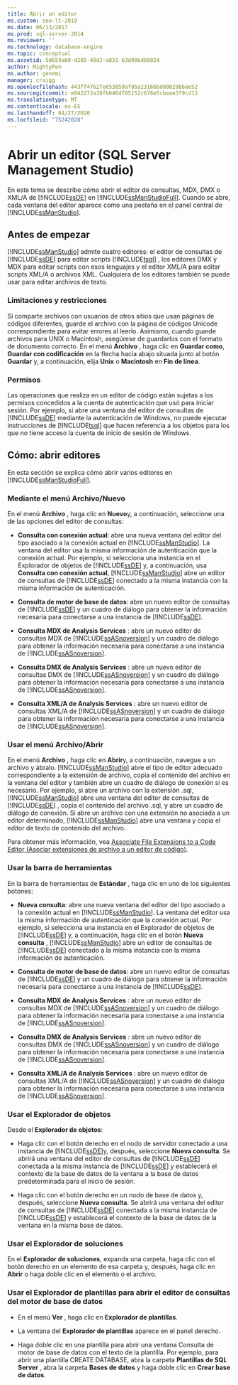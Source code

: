 ```yaml
---
title: Abrir un editor
ms.custom: seo-lt-2019
ms.date: 06/13/2017
ms.prod: sql-server-2014
ms.reviewer: ''
ms.technology: database-engine
ms.topic: conceptual
ms.assetid: 5d654a60-d205-49d2-a831-b3d986d60024
author: MightyPen
ms.author: genemi
manager: craigg
ms.openlocfilehash: 443ff4762fe653850af8ba23166bd880298bae52
ms.sourcegitcommit: e042272a38fb646df05152c676e5cbeae3f9cd13
ms.translationtype: MT
ms.contentlocale: es-ES
ms.lasthandoff: 04/27/2020
ms.locfileid: "75242028"
---
```

# <a name="open-an-editor-sql-server-management-studio"></a>Abrir un editor (SQL Server Management Studio)
  En este tema se describe cómo abrir el editor de consultas, MDX, DMX o XML/A de [!INCLUDE[ssDE](../../includes/ssde-md.md)] en [!INCLUDE[ssManStudioFull](../../includes/ssmanstudiofull-md.md)]. Cuando se abre, cada ventana del editor aparece como una pestaña en el panel central de [!INCLUDE[ssManStudio](../../includes/ssmanstudio-md.md)].  
  
## <a name="before-you-begin"></a>Antes de empezar  
 [!INCLUDE[ssManStudio](../../includes/ssmanstudio-md.md)] admite cuatro editores: el editor de consultas de [!INCLUDE[ssDE](../../includes/ssde-md.md)] para editar scripts [!INCLUDE[tsql](../../includes/tsql-md.md)] , los editores DMX y MDX para editar scripts con esos lenguajes y el editor XML/A para editar scripts XML/A o archivos XML. Cualquiera de los editores también se puede usar para editar archivos de texto.  
  
### <a name="limitations-and-restrictions"></a>Limitaciones y restricciones  
 Si comparte archivos con usuarios de otros sitios que usan páginas de códigos diferentes, guarde el archivo con la página de códigos Unicode correspondiente para evitar errores al leerlo. Asimismo, cuando guarde archivos para UNIX o Macintosh, asegúrese de guardarlos con el formato de documento correcto. En el menú **Archivo** , haga clic en **Guardar como**, **Guardar con codificación** en la flecha hacia abajo situada junto al botón **Guardar** y, a continuación, elija **Unix** o **Macintosh** en **Fin de línea**.  
  
### <a name="permissions"></a>Permisos  
 Las operaciones que realiza en un editor de código están sujetas a los permisos concedidos a la cuenta de autenticación que usó para iniciar sesión. Por ejemplo, si abre una ventana del editor de consultas de [!INCLUDE[ssDE](../../includes/ssde-md.md)] mediante la autenticación de Windows, no puede ejecutar instrucciones de [!INCLUDE[tsql](../../includes/tsql-md.md)] que hacen referencia a los objetos para los que no tiene acceso la cuenta de inicio de sesión de Windows.  
  
## <a name="how-to-open-editors"></a>Cómo: abrir editores  
 En esta sección se explica cómo abrir varios editores en [!INCLUDE[ssManStudioFull](../../includes/ssmanstudiofull-md.md)].  
  
### <a name="using-the-filenew-menu"></a>Mediante el menú Archivo/Nuevo  
 En el menú **Archivo** , haga clic en **Nuevo**y, a continuación, seleccione una de las opciones del editor de consultas:  
  
-   **Consulta con conexión actual**: abre una nueva ventana del editor del tipo asociado a la conexión actual en [!INCLUDE[ssManStudio](../../includes/ssmanstudio-md.md)]. La ventana del editor usa la misma información de autenticación que la conexión actual. Por ejemplo, si selecciona una instancia en el Explorador de objetos de [!INCLUDE[ssDE](../../includes/ssde-md.md)] y, a continuación, usa **Consulta con conexión actual**, [!INCLUDE[ssManStudio](../../includes/ssmanstudio-md.md)] abre un editor de consultas de [!INCLUDE[ssDE](../../includes/ssde-md.md)] conectado a la misma instancia con la misma información de autenticación.  
  
-   **Consulta de motor de base de datos**: abre un nuevo editor de consultas de [!INCLUDE[ssDE](../../includes/ssde-md.md)] y un cuadro de diálogo para obtener la información necesaria para conectarse a una instancia de [!INCLUDE[ssDE](../../includes/ssde-md.md)].  
  
-   **Consulta MDX de Analysis Services** : abre un nuevo editor de consultas MDX de [!INCLUDE[ssASnoversion](../../includes/ssasnoversion-md.md)] y un cuadro de diálogo para obtener la información necesaria para conectarse a una instancia de [!INCLUDE[ssASnoversion](../../includes/ssasnoversion-md.md)].  
  
-   **Consulta DMX de Analysis Services** : abre un nuevo editor de consultas DMX de [!INCLUDE[ssASnoversion](../../includes/ssasnoversion-md.md)] y un cuadro de diálogo para obtener la información necesaria para conectarse a una instancia de [!INCLUDE[ssASnoversion](../../includes/ssasnoversion-md.md)].  
  
-   **Consulta XML/A de Analysis Services** : abre un nuevo editor de consultas XML/A de [!INCLUDE[ssASnoversion](../../includes/ssasnoversion-md.md)] y un cuadro de diálogo para obtener la información necesaria para conectarse a una instancia de [!INCLUDE[ssASnoversion](../../includes/ssasnoversion-md.md)].  
  
### <a name="using-the-fileopen-menu"></a>Usar el menú Archivo/Abrir  
 En el menú **Archivo** , haga clic en **Abrir**y, a continuación, navegue a un archivo y ábralo. [!INCLUDE[ssManStudio](../../includes/ssmanstudio-md.md)] abre el tipo de editor adecuado correspondiente a la extensión de archivo, copia el contenido del archivo en la ventana del editor y también abre un cuadro de diálogo de conexión si es necesario. Por ejemplo, si abre un archivo con la extensión .sql, [!INCLUDE[ssManStudio](../../includes/ssmanstudio-md.md)] abre una ventana del editor de consultas de [!INCLUDE[ssDE](../../includes/ssde-md.md)] , copia el contenido del archivo .sql, y abre un cuadro de diálogo de conexión. Si abre un archivo con una extensión no asociada a un editor determinado, [!INCLUDE[ssManStudio](../../includes/ssmanstudio-md.md)] abre una ventana y copia el editor de texto de contenido del archivo.  
  
 Para obtener más información, vea [Associate File Extensions to a Code Editor (Asociar extensiones de archivo a un editor de código)](associate-file-extensions-to-a-code-editor.md).  
  
### <a name="using-the-toolbar"></a>Usar la barra de herramientas  
 En la barra de herramientas de **Estándar** , haga clic en uno de los siguientes botones:  
  
-   **Nueva consulta**: abre una nueva ventana del editor del tipo asociado a la conexión actual en [!INCLUDE[ssManStudio](../../includes/ssmanstudio-md.md)]. La ventana del editor usa la misma información de autenticación que la conexión actual. Por ejemplo, si selecciona una instancia en el Explorador de objetos de [!INCLUDE[ssDE](../../includes/ssde-md.md)] y, a continuación, haga clic en el botón **Nueva consulta** , [!INCLUDE[ssManStudio](../../includes/ssmanstudio-md.md)] abre un editor de consultas de [!INCLUDE[ssDE](../../includes/ssde-md.md)] conectado a la misma instancia con la misma información de autenticación.  
  
-   **Consulta de motor de base de datos**: abre un nuevo editor de consultas de [!INCLUDE[ssDE](../../includes/ssde-md.md)] y un cuadro de diálogo para obtener la información necesaria para conectarse a una instancia de [!INCLUDE[ssDE](../../includes/ssde-md.md)].  
  
-   **Consulta MDX de Analysis Services** : abre un nuevo editor de consultas MDX de [!INCLUDE[ssASnoversion](../../includes/ssasnoversion-md.md)] y un cuadro de diálogo para obtener la información necesaria para conectarse a una instancia de [!INCLUDE[ssASnoversion](../../includes/ssasnoversion-md.md)].  
  
-   **Consulta DMX de Analysis Services** : abre un nuevo editor de consultas DMX de [!INCLUDE[ssASnoversion](../../includes/ssasnoversion-md.md)] y un cuadro de diálogo para obtener la información necesaria para conectarse a una instancia de [!INCLUDE[ssASnoversion](../../includes/ssasnoversion-md.md)].  
  
-   **Consulta XML/A de Analysis Services** : abre un nuevo editor de consultas XML/A de [!INCLUDE[ssASnoversion](../../includes/ssasnoversion-md.md)] y un cuadro de diálogo para obtener la información necesaria para conectarse a una instancia de [!INCLUDE[ssASnoversion](../../includes/ssasnoversion-md.md)].  
  
### <a name="using-object-explorer"></a>Usar el Explorador de objetos  
 Desde el **Explorador de objetos**:  
  
-   Haga clic con el botón derecho en el nodo de servidor conectado a una instancia de [!INCLUDE[ssDE](../../includes/ssde-md.md)]y, después, seleccione **Nueva consulta**. Se abrirá una ventana del editor de consultas de [!INCLUDE[ssDE](../../includes/ssde-md.md)] conectada a la misma instancia de [!INCLUDE[ssDE](../../includes/ssde-md.md)] y establecerá el contexto de la base de datos de la ventana a la base de datos predeterminada para el inicio de sesión.  
  
-   Haga clic con el botón derecho en un nodo de base de datos y, después, seleccione **Nueva consulta**. Se abrirá una ventana del editor de consultas de [!INCLUDE[ssDE](../../includes/ssde-md.md)] conectada a la misma instancia de [!INCLUDE[ssDE](../../includes/ssde-md.md)] y establecerá el contexto de la base de datos de la ventana en la misma base de datos.  
  
### <a name="using-solution-explorer"></a>Usar el Explorador de soluciones  
 En el **Explorador de soluciones**, expanda una carpeta, haga clic con el botón derecho en un elemento de esa carpeta y, después, haga clic en **Abrir** o haga doble clic en el elemento o el archivo.  
  
### <a name="using-template-browser-to-open-the-database-engine-query-editor"></a>Usar el Explorador de plantillas para abrir el editor de consultas del motor de base de datos  
  
-   En el menú **Ver** , haga clic en **Explorador de plantillas**.  
  
-   La ventana del **Explorador de plantillas** aparece en el panel derecho.  
  
-   Haga doble clic en una plantilla para abrir una ventana Consulta de motor de base de datos con el texto de la plantilla. Por ejemplo, para abrir una plantilla CREATE DATABASE, abra la carpeta **Plantillas de SQL Server** , abra la carpeta **Bases de datos** y haga doble clic en **Crear base de datos**.  
  
  
